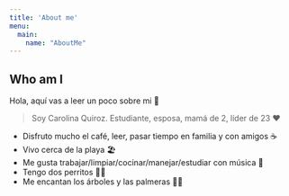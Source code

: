 ```yaml
---
title: 'About me'
menu:
  main:
    name: "AboutMe"
---
```


## Who am I

Hola, aquí vas a leer un poco sobre mi 🤩

> Soy Carolina Quiroz. 
>   Estudiante, esposa, mamá de 2, líder de 23 ❤

- Disfruto mucho el café, leer, pasar tiempo en familia y con amigos ☕
- Vivo cerca de la playa 🏖️
- Me gusta trabajar/limpiar/cocinar/manejar/estudiar con música 🎵
- Tengo dos perritos 🐶🐶
- Me encantan los árboles y las palmeras 🌳🌴
